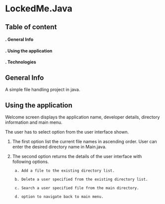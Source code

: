 # LockedMe.Java
## Table of content
<h4> . General Info </h4>

<h4> . Using the application</h4>

<h4> . Technologies</h4>

<h2> General Info</h2>
A simple file handling project in java.
<h2>Using the application</h2>
Welcome screen displays the application name, developer details, directory information and main menu.

The user has to select option from the user interface shown.
1. The first option list the current file names in ascending order. User can enter the desired directory name in Main.java.
2. The second option returns the details of the user interface with following options.

        a. Add a file to the existing directory list.

        b. Delete a user specified from the existing directory list.

        c. Search a user specified file from the main directory.

        d. option to navigate back to main menu.

